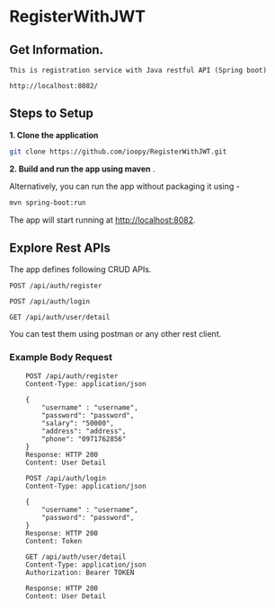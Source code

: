 # RegisterWithJWT

## Get Information. 
    This is registration service with Java restful API (Spring boot)

```
http://localhost:8082/

```

## Steps to Setup

**1. Clone the application**

```bash
git clone https://github.com/ioopy/RegisterWithJWT.git
```

**2. Build and run the app using maven**
.

Alternatively, you can run the app without packaging it using -

```bash
mvn spring-boot:run
```

The app will start running at <http://localhost:8082>.

## Explore Rest APIs

The app defines following CRUD APIs.

    POST /api/auth/register
    
    POST /api/auth/login
    
    GET /api/auth/user/detail

You can test them using postman or any other rest client.

### Example Body Request
```
    POST /api/auth/register
    Content-Type: application/json

    {
        "username" : "username",
        "password": "password",
        "salary": "50000",
        "address": "address",
        "phone": "0971762856"
    }
    Response: HTTP 200
    Content: User Detail 

    POST /api/auth/login
    Content-Type: application/json

    {
        "username" : "username",
        "password": "password",
    }
    Response: HTTP 200
    Content: Token

    GET /api/auth/user/detail
    Content-Type: application/json
    Authorization: Bearer TOKEN

    Response: HTTP 200
    Content: User Detail
```
